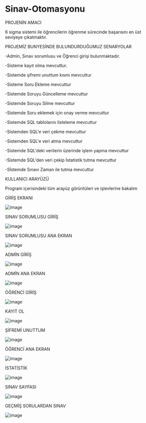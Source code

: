 # Sinav-Otomasyonu
PROJENİN AMACI

6 sigma sistemi ile öğrencilerin öğrenme sürecinde başarısını en üst seviyeye çıkatmaktır.

PROJEMİZ BUNYESİNDE BULUNDURDUĞUMUZ SENARYOLAR

-Admin, Sınav sorumlusu ve Öğrenci girişi bulunmaktadır.

-Sisteme kayıt olma mevcuttur.

-Sistemde şifremi unuttum kısmı mevcuttur

-Sisteme Soru Ekleme mevcuttur

-Sistemde Soruyu Güncelleme mevcuttur

-Sistemde Soruyu Silme mevcuttur

-Sistemde Soru eklemek için onay verme mevcuttur

-Sistemde SQL tablolarını listeleme mevcuttur

-Sistemden SQL'e veri çekme mevcuttur

-Sistemden SQL'e veri atma mevcuttur

-Sistemde SQL'deki verilerin üzerinde işlem yapma mevcuttur

-Sistemde SQL'den veri çekip İstatistik tutma mevcuttur

-Sİstemde Sınavı Zaman ile tutma mevcuttur

KULLANICI ARAYÜZÜ

Program içerisindeki tüm arayüz görüntüleri ve işlevlerine bakalım

GİRİŞ EKRANI

![image](https://user-images.githubusercontent.com/74426348/169086556-98500b50-63b6-4a08-b41e-d00798f49d31.png)

SINAV SORUMLUSU GİRİŞ

![image](https://user-images.githubusercontent.com/74426348/169089828-6b4d3787-d4d8-46e5-bcf3-cd977c8440d1.png)

SINAV SORUMLUSU ANA EKRAN

![image](https://user-images.githubusercontent.com/74426348/169089976-f14250e8-bf5b-4ec0-91da-93abedf2c27f.png)

ADMİN GİRİŞ

![image](https://user-images.githubusercontent.com/74426348/169090198-d9427bdc-eb11-43b7-aba3-ea6db5bd5d1c.png)

ADMİN ANA EKRAN

![image](https://user-images.githubusercontent.com/74426348/169090361-3ea77855-aed4-4c9c-9a5c-7c854d7b9297.png)

ÖĞRENCİ GİRİŞ

![image](https://user-images.githubusercontent.com/74426348/169090486-cb549d42-8327-4c42-b89d-97039a55f0a3.png)

KAYIT OL

![image](https://user-images.githubusercontent.com/74426348/169090633-dbefbf71-f537-4cb3-a421-d79a5132b718.png)

ŞİFREMİ UNUTTUM

![image](https://user-images.githubusercontent.com/74426348/169090745-bd0c3552-2ef3-4c27-b760-ce9c39f5908a.png)

ÖĞRENCİ ANA EKRAN

![image](https://user-images.githubusercontent.com/74426348/169090932-e61b865f-a979-425a-b39f-39864ff2414d.png)

İSTATİSTİK

![image](https://user-images.githubusercontent.com/74426348/169091120-7a7fcbcf-85ca-4afb-bee5-a3717ab6dde7.png)

SINAV SAYFASI

![image](https://user-images.githubusercontent.com/74426348/169091363-138175d0-0d8f-4e9b-af2e-a546a8b76446.png)

GEÇMİŞ SORULARDAN SINAV

![image](https://user-images.githubusercontent.com/74426348/169091469-7fff8f5e-684b-402b-a4f9-66aafe87920d.png)

























